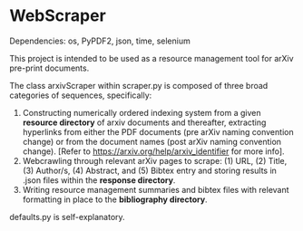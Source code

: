  # WebScraper
Dependencies: os, PyPDF2, json, time, selenium

This project is intended to be used as a resource management tool for arXiv pre-print documents. 

The class arxivScraper within scraper.py is composed of three broad categories of sequences, specifically: 
1. Constructing numerically ordered indexing system from a given **resource directory** of arxiv documents and thereafter, extracting hyperlinks from either the PDF documents (pre arXiv naming convention change) or from the document names (post arXiv naming convention change). [Refer to https://arxiv.org/help/arxiv_identifier for more info].
2. Webcrawling through relevant arXiv pages to scrape: (1) URL, (2) Title, (3) Author/s, (4) Abstract, and (5) Bibtex entry and storing results in .json files within the **response directory**. 
3. Writing resource management summaries and bibtex files with relevant formatting in place to the **bibliography directory**. 

defaults.py is self-explanatory. 

